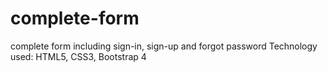 # complete-form
complete form including sign-in, sign-up and forgot password
Technology used: HTML5, CSS3, Bootstrap 4
